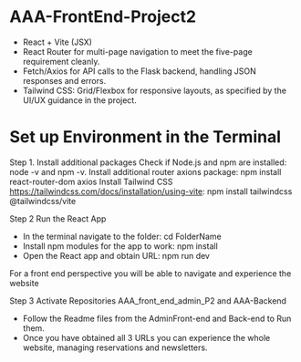 # AAA-FrontEnd-Project2

- React + Vite (JSX) 
- React Router for multi-page navigation to meet the five-page requirement cleanly.
- Fetch/Axios for API calls to the Flask backend, handling JSON responses and errors.
- Tailwind CSS:  Grid/Flexbox for responsive layouts, as specified by the UI/UX guidance in the project.


# Set up Environment in the Terminal 

Step 1. Install additional packages
  Check if Node.js and npm are installed: node -v  and npm -v.
  Install additional router axions package: npm install react-router-dom axios
  Install Tailwind CSS  https://tailwindcss.com/docs/installation/using-vite: npm install tailwindcss @tailwindcss/vite

Step 2 Run the React App 
- In the terminal navigate to the folder:  cd FolderName
- Install npm modules for the app to work: npm install
- Open the React app and obtain URL:  npm run dev

For a front end perspective you will be able to navigate and experience the website

Step 3 Activate Repositories AAA_front_end_admin_P2 and AAA-Backend 
- Follow the Readme files from the AdminFront-end and Back-end to Run them. 
- Once you have obtained all 3 URLs you can experience the whole website, managing reservations and newsletters. 



